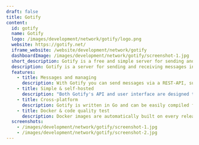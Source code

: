 ```yaml
---
draft: false
title: Gotify
content:
  id: gotify
  name: Gotify
  logo: /images/development/network/gotify/logo.png
  website: https://gotify.net/
  iframe_website: /website/development/network/gotify
  dashboardImage: /images/development/network/gotify/screenshot-1.jpg
  short_description: Gotify is a free and simple server for sending and receiving messages.
  description: Gotify is a server for sending and receiving messages in real time per web socket. This app subscribes to the web socket and creates push notifications on new messages. The heart of Gotify, gotify/server, features a WebUI and functionality for sending messages via a REST-API, subscribing/receiving messages via a web socket connection, and managing users, clients and applications.
  features:
    - title: Messages and managing
      description: With Gotify you can send messages via a REST-API, subscribe/receive messages via a web socket connection, and manage users, clients and applications.
    - title: Simple & self-hosted
      description: "Both Gotify's API and user interface are designed to be as simple as possible – and you control your data."
    - title: Cross-platform
      description: Gotify is written in Go and can be easily compiled for different platforms.
    - title: Docker & code quality test
      description: Docker images are automatically built on every release. Several static code analyzers and many unit/end2end tests are run on every Travis CI build.
  screenshots:
    - /images/development/network/gotify/screenshot-1.jpg
    - /images/development/network/gotify/screenshot-2.jpg
---
```

